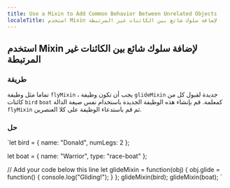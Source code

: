 ```yaml
---
title: Use a Mixin to Add Common Behavior Between Unrelated Objects
localeTitle: استخدم Mixin لإضافة سلوك شائع بين الكائنات غير المرتبطة
---
```

## استخدم Mixin لإضافة سلوك شائع بين الكائنات غير المرتبطة

### طريقة

تماما مثل وظيفة `flyMixin` ، يجب أن تكون وظيفة `glideMixin` جديدة لقبول كل من كائنات `bird` `boat` كمعلمة. قم بإنشاء هذه الوظيفة الجديدة باستخدام نفس صيغة الدالة `flyMixin` ثم قم باستدعاء الوظيفة على كلا العنصرين.

### حل

 `let bird = { 
  name: "Donald", 
  numLegs: 2 
 }; 
 
 let boat = { 
  name: "Warrior", 
  type: "race-boat" 
 }; 
 
 // Add your code below this line 
 let glideMixin = function(obj) { 
    obj.glide = function() { 
        console.log("Gliding!"); 
    } 
 }; 
 glideMixin(bird); 
 glideMixin(boat); 
`